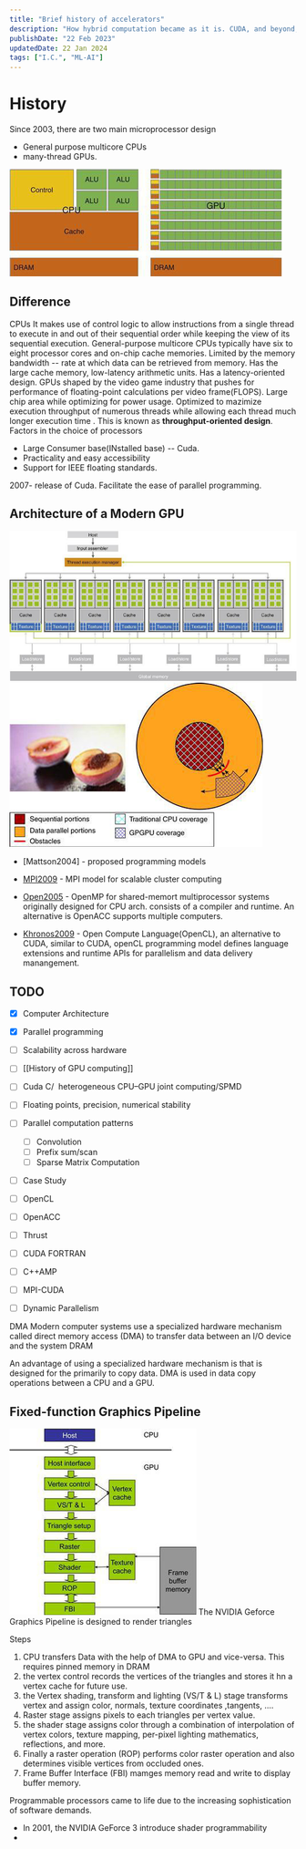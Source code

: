 ```yaml
---
title: "Brief history of accelerators"
description: "How hybrid computation became as it is. CUDA, and beyond, How hybrid computation became as it is. CUDA, and beyond"
publishDate: "22 Feb 2023"
updatedDate: 22 Jan 2024
tags: ["I.C.", "ML-AI"]
---
```


# History

Since 2003, there are two main microprocessor design

- General purpose multicore CPUs
- many-thread GPUs.

![20240204194406.png](./20240204194406.png)

## Difference

CPUs
It makes use of control logic to allow instructions from a single thread to execute in and out of their sequential order while keeping the view of its sequential execution. General-purpose multicore CPUs typically have six to eight processor cores and on-chip cache memories. Limited by the memory bandwidth -- rate at which data can be retrieved from memory. Has the large cache memory, low-latency arithmetic units. Has a latency-oriented design.
GPUs
shaped by the video game industry that pushes for performance of floating-point calculations per video frame(FLOPS).
Large chip area while optimizing for power usage.
Optimized to mazimize execution throughput of numerous threads while allowing each thread much longer execution time . This is known as **throughput-oriented design**.
Factors in the choice of processors

- Large Consumer base(INstalled base) -- Cuda.
- Practicality and easy accessibility
- Support for IEEE floating standards.

2007- release of Cuda.
Facilitate the ease of parallel programming.

## Architecture of a Modern GPU

![20240204230204.png](./20240204230204.png)
![Pasted 20240204230224.png](./20240204230224.png)

- [Mattson2004] - proposed programming models
- [MPI2009](http://www.mpi-forum.org/docs/mpi-2.2/mpi22-report.pdf) - MPI model for scalable cluster computing
- [Open2005](http://www.openmp.org/mp-documents/OpenMP3.1.pdf) - OpenMP for shared-memort multiprocessor systems
  originally designed for CPU arch. consists of a compiler and runtime. An alternative is OpenACC supports multiple computers.

- [Khronos2009](http://www.khronos.org/registry/cl/specs/opencl-1.0.29.pdf) - Open Compute Language(OpenCL), an alternative to CUDA, similar to CUDA, openCL programming model defines language extensions and runtime APIs for parallelism and data delivery manangement.

## TODO

- [x] Computer Architecture
- [x] Parallel programming
- [ ] Scalability across hardware

- [ ] [[History of GPU computing]]
- [ ] Cuda C/  heterogeneous CPU–GPU joint computing/SPMD
- [ ] Floating points, precision, numerical stability
- [ ] Parallel computation patterns
  - [ ] Convolution
  - [ ] Prefix sum/scan
  - [ ] Sparse Matrix Computation
- [ ] Case Study
- [ ] OpenCL
- [ ] OpenACC
- [ ] Thrust
- [ ] CUDA FORTRAN
- [ ] C++AMP
- [ ] MPI-CUDA
- [ ] Dynamic Parallelism

DMA
Modern computer systems use a specialized hardware mechanism called direct memory access (DMA) to transfer data between an I/O device and the system DRAM

An advantage of using a specialized hardware mechanism is that is designed for the primarily to copy data.
DMA is used in data copy operations between a CPU and a GPU.

## Fixed-function Graphics Pipeline

![Pasted 20240205155512.png](./20240205155512.png)
The NVIDIA Geforce Graphics Pipeline is designed to render triangles

Steps

1. CPU transfers Data with the help of DMA to GPU and vice-versa. This requires pinned memory in DRAM
2. the vertex control records the vertices of the triangles and stores it hn a vertex cache for future use.
3. the Vertex shading, transform and lighting (VS/T & L) stage transforms vertex and assign color, normals, texture coordinates ,tangents, ....
4. Raster stage assigns pixels to each triangles per vertex value.
5. the shader stage assigns color through a combination of interpolation of vertex colors, texture mapping, per-pixel lighting mathematics, reflections, and more.
6. Finally a raster operation (ROP) performs color raster operation and also determines visible vertices from occluded ones.
7. Frame Buffer Interface (FBI) mamges memory read and write to display buffer memory.

Programmable processors came to life due to the increasing sophistication of software demands.

- In 2001, the NVIDIA GeForce 3 introduce shader programmability
-
